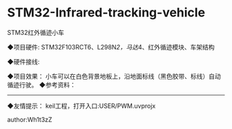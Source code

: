 # STM32-Infrared-tracking-vehicle
STM32红外循迹小车

◆项目硬件:
	STM32F103RCT6、L298N*2，马达*4、红外循迹模块、车架结构

◆硬件接线:
	
◆项目效果：
	小车可以在白色背景地板上，沿地面标线（黑色胶带、标线）自动循迹行驶。
◆参考资料：
   		   
-------------------------------------------------------------------------------------------

◆友情提示：
	keil工程，打开入口:USER/PWM.uvprojx
 

author:Wh1t3zZ
